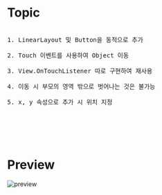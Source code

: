 # Topic

<pre>

1. LinearLayout 및 Button을 동적으로 추가 

2. Touch 이벤트를 사용하여 Object 이동

3. View.OnTouchListener 따로 구현하여 재사용

4. 이동 시 부모의 영역 밖으로 벗어나는 것은 불가능

5. x, y 속성으로 추가 시 위치 지정


</pre>

<br><br>

# Preview

![preview](preview.gif)
